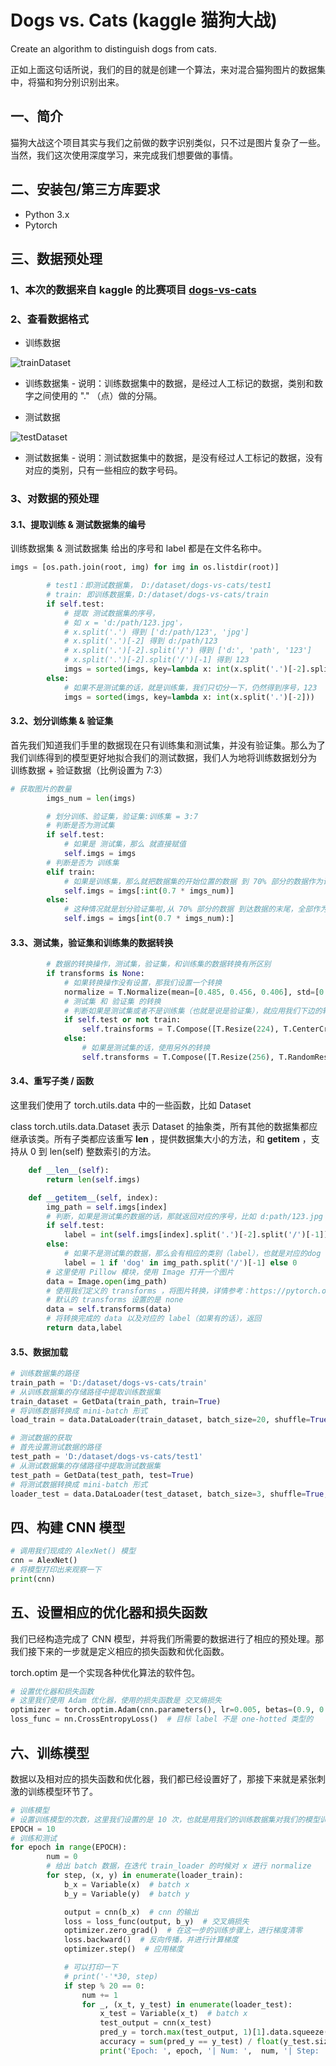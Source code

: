 # Dogs vs. Cats (kaggle 猫狗大战)

Create an algorithm to distinguish dogs from cats.

正如上面这句话所说，我们的目的就是创建一个算法，来对混合猫狗图片的数据集中，将猫和狗分别识别出来。

## 一、简介

猫狗大战这个项目其实与我们之前做的数字识别类似，只不过是图片复杂了一些。当然，我们这次使用深度学习，来完成我们想要做的事情。

## 二、安装包/第三方库要求

 - Python 3.x
 - Pytorch

## 三、数据预处理

### 1、本次的数据来自 kaggle 的比赛项目 [dogs-vs-cats](https://www.kaggle.com/c/dogs-vs-cats)

### 2、查看数据格式

 - 训练数据

![trainDataset](../../../static/images/competitions/playground/train.png)

 - 训练数据集 - 说明：训练数据集中的数据，是经过人工标记的数据，类别和数字之间使用的 "." （点）做的分隔。

 - 测试数据

![testDataset](../../../static/images/competitions/playground/test.png)

 - 测试数据集 - 说明：测试数据集中的数据，是没有经过人工标记的数据，没有对应的类别，只有一些相应的数字号码。

### 3、对数据的预处理

#### 3.1、提取训练 & 测试数据集的编号

训练数据集 & 测试数据集 给出的序号和 label 都是在文件名称中。

```python
imgs = [os.path.join(root, img) for img in os.listdir(root)]

        # test1：即测试数据集， D:/dataset/dogs-vs-cats/test1
        # train: 即训练数据集，D:/dataset/dogs-vs-cats/train
        if self.test:
            # 提取 测试数据集的序号，
            # 如 x = 'd:/path/123.jpg'，
            # x.split('.') 得到 ['d:/path/123', 'jpg'] 
            # x.split('.')[-2] 得到 d:/path/123
            # x.split('.')[-2].split('/') 得到 ['d:', 'path', '123']
            # x.split('.')[-2].split('/')[-1] 得到 123
            imgs = sorted(imgs, key=lambda x: int(x.split('.')[-2].split('/')[-1]))
        else:
            # 如果不是测试集的话，就是训练集，我们只切分一下，仍然得到序号，123
            imgs = sorted(imgs, key=lambda x: int(x.split('.')[-2]))
```

#### 3.2、划分训练集 & 验证集

首先我们知道我们手里的数据现在只有训练集和测试集，并没有验证集。那么为了我们训练得到的模型更好地拟合我们的测试数据，我们人为地将训练数据划分为 训练数据 + 验证数据（比例设置为 7:3）

```python
# 获取图片的数量
        imgs_num = len(imgs)

        # 划分训练、验证集，验证集:训练集 = 3:7
        # 判断是否为测试集
        if self.test:
            # 如果是 测试集，那么 就直接赋值
            self.imgs = imgs
        # 判断是否为 训练集
        elif train:
            # 如果是训练集，那么就把数据集的开始位置的数据 到 70% 部分的数据作为训练集
            self.imgs = imgs[:int(0.7 * imgs_num)]
        else:
            # 这种情况就是划分验证集啦,从 70% 部分的数据 到达数据的末尾，全部作为验证集
            self.imgs = imgs[int(0.7 * imgs_num):]
```

#### 3.3、测试集，验证集和训练集的数据转换

```python
        # 数据的转换操作，测试集，验证集，和训练集的数据转换有所区别
        if transforms is None:
            # 如果转换操作没有设置，那我们设置一个转换 
            normalize = T.Normalize(mean=[0.485, 0.456, 0.406], std=[0.229, 0.224, 0.225])
            # 测试集 和 验证集 的转换
            # 判断如果是测试集或者不是训练集（也就是说是验证集），就应用我们下边的转换
            if self.test or not train:
                self.trainsforms = T.Compose([T.Resize(224), T.CenterCrop(224), T.ToTensor(), normalize])
            else:
                # 如果是测试集的话，使用另外的转换
                self.transforms = T.Compose([T.Resize(256), T.RandomResizedCrop(224), T.RandomHorizontalFlip(), T.ToTensor(), normalize])
```

#### 3.4、重写子类 / 函数

这里我们使用了 torch.utils.data 中的一些函数，比如 Dataset

class torch.utils.data.Dataset 表示 Dataset 的抽象类，所有其他的数据集都应继承该类。所有子类都应该重写 __len__ ，提供数据集大小的方法，和 __getitem__ ，支持从 0 到 len(self) 整数索引的方法。

```python
    def __len__(self):
        return len(self.imgs)

    def __getitem__(self, index):
        img_path = self.imgs[index]
        # 判断，如果是测试集的数据的话，那就返回对应的序号，比如 d:path/123.jpg 返回 123
        if self.test:
            label = int(self.imgs[index].split('.')[-2].split('/')[-1])
        else:
            # 如果不是测试集的数据，那么会有相应的类别（label），也就是对应的dog 和 cat，dog 为 1，cat 为0
            label = 1 if 'dog' in img_path.split('/')[-1] else 0
        # 这里使用 Pillow 模块，使用 Image 打开一个图片
        data = Image.open(img_path)
        # 使用我们定义的 transforms ，将图片转换，详情参考：https://pytorch.org/docs/stable/torchvision/transforms.html#transforms-on-pil-image
        # 默认的 transforms 设置的是 none
        data = self.transforms(data)
        # 将转换完成的 data 以及对应的 label（如果有的话），返回
        return data,label
```

#### 3.5、数据加载

```python
# 训练数据集的路径
train_path = 'D:/dataset/dogs-vs-cats/train'
# 从训练数据集的存储路径中提取训练数据集
train_dataset = GetData(train_path, train=True)
# 将训练数据转换成 mini-batch 形式
load_train = data.DataLoader(train_dataset, batch_size=20, shuffle=True, num_workers=1)

# 测试数据的获取
# 首先设置测试数据的路径
test_path = 'D:/dataset/dogs-vs-cats/test1'
# 从测试数据集的存储路径中提取测试数据集
test_path = GetData(test_path, test=True)
# 将测试数据转换成 mini-batch 形式
loader_test = data.DataLoader(test_dataset, batch_size=3, shuffle=True, num_workers=1)
```

## 四、构建 CNN 模型

```python
# 调用我们现成的 AlexNet() 模型
cnn = AlexNet()
# 将模型打印出来观察一下
print(cnn)
```

## 五、设置相应的优化器和损失函数

我们已经构造完成了 CNN 模型，并将我们所需要的数据进行了相应的预处理。那我们接下来的一步就是定义相应的损失函数和优化函数。

torch.optim 是一个实现各种优化算法的软件包。

```python
# 设置优化器和损失函数
# 这里我们使用 Adam 优化器，使用的损失函数是 交叉熵损失
optimizer = torch.optim.Adam(cnn.parameters(), lr=0.005, betas=(0.9, 0.99))  # 优化所有的 cnn 参数
loss_func = nn.CrossEntropyLoss()  # 目标 label 不是 one-hotted 类型的
```

## 六、训练模型

数据以及相对应的损失函数和优化器，我们都已经设置好了，那接下来就是紧张刺激的训练模型环节了。

```python
# 训练模型
# 设置训练模型的次数，这里我们设置的是 10 次，也就是用我们的训练数据集对我们的模型训练 10 次，为了节省时间，我们可以只训练 1 次
EPOCH = 10
# 训练和测试
for epoch in range(EPOCH):
        num = 0
        # 给出 batch 数据，在迭代 train_loader 的时候对 x 进行 normalize
        for step, (x, y) in enumerate(loader_train):
            b_x = Variable(x)  # batch x
            b_y = Variable(y)  # batch y

            output = cnn(b_x)  # cnn 的输出
            loss = loss_func(output, b_y)  # 交叉熵损失
            optimizer.zero_grad()  # 在这一步的训练步骤上，进行梯度清零
            loss.backward()  # 反向传播，并进行计算梯度
            optimizer.step()  # 应用梯度

            # 可以打印一下
            # print('-'*30, step)
            if step % 20 == 0:
                num += 1
                for _, (x_t, y_test) in enumerate(loader_test):
                    x_test = Variable(x_t)  # batch x
                    test_output = cnn(x_test)
                    pred_y = torch.max(test_output, 1)[1].data.squeeze()
                    accuracy = sum(pred_y == y_test) / float(y_test.size(0))
                    print('Epoch: ', epoch, '| Num: ',  num, '| Step: ',  step, '| train loss: %.4f' % loss.data[0], '| test accuracy: %.4f' % accuracy)
```